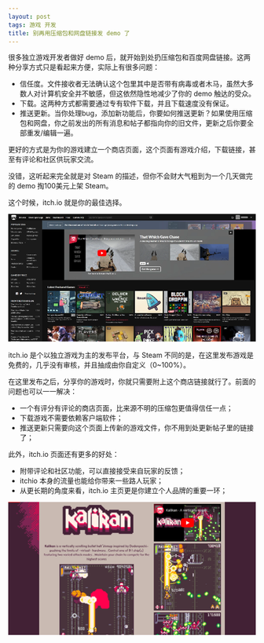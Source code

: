 ```yaml
---
layout: post
tags: 游戏 开发
title: 别再用压缩包和网盘链接发 demo 了
---
```


很多独立游戏开发者做好 demo 后，就开始到处扔压缩包和百度网盘链接。这两种分享方式只是看起来方便，实际上有很多问题：

- 信任度。文件接收者无法确认这个包里其中是否带有病毒或者木马，虽然大多数人对计算机安全并不敏感，但这依然隐性地减少了你的 demo 触达的受众。
- 下载。这两种方式都需要通过专有软件下载，并且下载速度没有保证。
- 推送更新。当你处理bug，添加新功能后，你要如何推送更新？如果使用压缩包和网盘，你之前发出的所有消息和帖子都指向你的旧文件，更新之后你要全部重发/编辑一遍。

更好的方式是为你的游戏建立一个商店页面，这个页面有游戏介绍，下载链接，甚至有评论和社区供玩家交流。

没错，这听起来完全就是对 Steam 的描述，但你不会财大气粗到为一个几天做完的 demo 掏100美元上架 Steam。

这个时候，itch.io 就是你的最佳选择。

![itchio](/assets/20240505a.png)

itch.io 是个以独立游戏为主的发布平台，与 Steam 不同的是，在这里发布游戏是免费的，几乎没有审核，并且抽成由你自定义（0~100%）。

在这里发布之后，分享你的游戏时，你就只需要附上这个商店链接就行了。前面的问题也可以一一解决：

- 一个有评分有评论的商店页面，比来源不明的压缩包更值得信任一点；
- 下载游戏不需要依赖客户端软件；
- 推送更新只需要向这个页面上传新的游戏文件，你不用到处更新帖子里的链接了；

此外，itch.io 页面还有更多的好处：

- 附带评论和社区功能，可以直接接受来自玩家的反馈；
- itchio 本身的流量也能给你带来一些路人玩家；
- 从更长期的角度来看，itch.io 主页更是你建立个人品牌的重要一环；

![game homepage](/assets/20240505b.png)